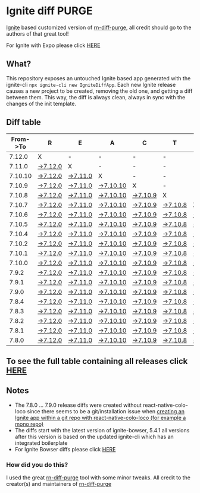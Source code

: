 # Ignite diff PURGE

[Ignite](https://github.com/infinitered/ignite) based customized version of [rn-diff-purge](https://github.com/react-native-community/rn-diff-purge/), all credit should go to the authors of that great tool!

For Ignite with Expo please click [HERE](https://github.com/nirre7/ignite-expo-diff-purge)

## What?

This repository exposes an untouched Ignite based app generated with the ignite-cli
`npx ignite-cli new IgniteDiffApp`. Each new Ignite release causes a new project to be created, removing the old one, and getting a diff between them. This way, the diff is always clean, always in sync with the changes of the init template.

## Diff table

| From->To | R                                                                                               | E                                                                                               | A                                                                                                | C                                                                                              | T                                                                                              |                                                                                                | N                                                                                              | A                                                                                              | T                                                                                              | I                                                                                              | V                                                                                              | E                                                                                             |                                                                                             |                                                                                             |                                                                                             |                                                                                             |                                                                                             |                                                                                             |                                                                                             |     |
| -------- | ----------------------------------------------------------------------------------------------- | ----------------------------------------------------------------------------------------------- | ------------------------------------------------------------------------------------------------ | ---------------------------------------------------------------------------------------------- | ---------------------------------------------------------------------------------------------- | ---------------------------------------------------------------------------------------------- | ---------------------------------------------------------------------------------------------- | ---------------------------------------------------------------------------------------------- | ---------------------------------------------------------------------------------------------- | ---------------------------------------------------------------------------------------------- | ---------------------------------------------------------------------------------------------- | --------------------------------------------------------------------------------------------- | ------------------------------------------------------------------------------------------- | ------------------------------------------------------------------------------------------- | ------------------------------------------------------------------------------------------- | ------------------------------------------------------------------------------------------- | ------------------------------------------------------------------------------------------- | ------------------------------------------------------------------------------------------- | ------------------------------------------------------------------------------------------- | --- |
| 7.12.0   | X                                                                                               | -                                                                                               | -                                                                                                | -                                                                                              | -                                                                                              | -                                                                                              | -                                                                                              | -                                                                                              | -                                                                                              | -                                                                                              | -                                                                                              | -                                                                                             | -                                                                                           | -                                                                                           | -                                                                                           | -                                                                                           | -                                                                                           | -                                                                                           | -                                                                                           | -   |
| 7.11.0   | [->7.12.0](https://github.com/nirre7/ignite-diff-purge/compare/release/7.11.0..release/7.12.0)  | X                                                                                               | -                                                                                                | -                                                                                              | -                                                                                              | -                                                                                              | -                                                                                              | -                                                                                              | -                                                                                              | -                                                                                              | -                                                                                              | -                                                                                             | -                                                                                           | -                                                                                           | -                                                                                           | -                                                                                           | -                                                                                           | -                                                                                           | -                                                                                           | -   |
| 7.10.10  | [->7.12.0](https://github.com/nirre7/ignite-diff-purge/compare/release/7.10.10..release/7.12.0) | [->7.11.0](https://github.com/nirre7/ignite-diff-purge/compare/release/7.10.10..release/7.11.0) | X                                                                                                | -                                                                                              | -                                                                                              | -                                                                                              | -                                                                                              | -                                                                                              | -                                                                                              | -                                                                                              | -                                                                                              | -                                                                                             | -                                                                                           | -                                                                                           | -                                                                                           | -                                                                                           | -                                                                                           | -                                                                                           | -                                                                                           | -   |
| 7.10.9   | [->7.12.0](https://github.com/nirre7/ignite-diff-purge/compare/release/7.10.9..release/7.12.0)  | [->7.11.0](https://github.com/nirre7/ignite-diff-purge/compare/release/7.10.9..release/7.11.0)  | [->7.10.10](https://github.com/nirre7/ignite-diff-purge/compare/release/7.10.9..release/7.10.10) | X                                                                                              | -                                                                                              | -                                                                                              | -                                                                                              | -                                                                                              | -                                                                                              | -                                                                                              | -                                                                                              | -                                                                                             | -                                                                                           | -                                                                                           | -                                                                                           | -                                                                                           | -                                                                                           | -                                                                                           | -                                                                                           | -   |
| 7.10.8   | [->7.12.0](https://github.com/nirre7/ignite-diff-purge/compare/release/7.10.8..release/7.12.0)  | [->7.11.0](https://github.com/nirre7/ignite-diff-purge/compare/release/7.10.8..release/7.11.0)  | [->7.10.10](https://github.com/nirre7/ignite-diff-purge/compare/release/7.10.8..release/7.10.10) | [->7.10.9](https://github.com/nirre7/ignite-diff-purge/compare/release/7.10.8..release/7.10.9) | X                                                                                              | -                                                                                              | -                                                                                              | -                                                                                              | -                                                                                              | -                                                                                              | -                                                                                              | -                                                                                             | -                                                                                           | -                                                                                           | -                                                                                           | -                                                                                           | -                                                                                           | -                                                                                           | -                                                                                           | -   |
| 7.10.7   | [->7.12.0](https://github.com/nirre7/ignite-diff-purge/compare/release/7.10.7..release/7.12.0)  | [->7.11.0](https://github.com/nirre7/ignite-diff-purge/compare/release/7.10.7..release/7.11.0)  | [->7.10.10](https://github.com/nirre7/ignite-diff-purge/compare/release/7.10.7..release/7.10.10) | [->7.10.9](https://github.com/nirre7/ignite-diff-purge/compare/release/7.10.7..release/7.10.9) | [->7.10.8](https://github.com/nirre7/ignite-diff-purge/compare/release/7.10.7..release/7.10.8) | X                                                                                              | -                                                                                              | -                                                                                              | -                                                                                              | -                                                                                              | -                                                                                              | -                                                                                             | -                                                                                           | -                                                                                           | -                                                                                           | -                                                                                           | -                                                                                           | -                                                                                           | -                                                                                           | -   |
| 7.10.6   | [->7.12.0](https://github.com/nirre7/ignite-diff-purge/compare/release/7.10.6..release/7.12.0)  | [->7.11.0](https://github.com/nirre7/ignite-diff-purge/compare/release/7.10.6..release/7.11.0)  | [->7.10.10](https://github.com/nirre7/ignite-diff-purge/compare/release/7.10.6..release/7.10.10) | [->7.10.9](https://github.com/nirre7/ignite-diff-purge/compare/release/7.10.6..release/7.10.9) | [->7.10.8](https://github.com/nirre7/ignite-diff-purge/compare/release/7.10.6..release/7.10.8) | [->7.10.7](https://github.com/nirre7/ignite-diff-purge/compare/release/7.10.6..release/7.10.7) | X                                                                                              | -                                                                                              | -                                                                                              | -                                                                                              | -                                                                                              | -                                                                                             | -                                                                                           | -                                                                                           | -                                                                                           | -                                                                                           | -                                                                                           | -                                                                                           | -                                                                                           | -   |
| 7.10.5   | [->7.12.0](https://github.com/nirre7/ignite-diff-purge/compare/release/7.10.5..release/7.12.0)  | [->7.11.0](https://github.com/nirre7/ignite-diff-purge/compare/release/7.10.5..release/7.11.0)  | [->7.10.10](https://github.com/nirre7/ignite-diff-purge/compare/release/7.10.5..release/7.10.10) | [->7.10.9](https://github.com/nirre7/ignite-diff-purge/compare/release/7.10.5..release/7.10.9) | [->7.10.8](https://github.com/nirre7/ignite-diff-purge/compare/release/7.10.5..release/7.10.8) | [->7.10.7](https://github.com/nirre7/ignite-diff-purge/compare/release/7.10.5..release/7.10.7) | [->7.10.6](https://github.com/nirre7/ignite-diff-purge/compare/release/7.10.5..release/7.10.6) | X                                                                                              | -                                                                                              | -                                                                                              | -                                                                                              | -                                                                                             | -                                                                                           | -                                                                                           | -                                                                                           | -                                                                                           | -                                                                                           | -                                                                                           | -                                                                                           | -   |
| 7.10.4   | [->7.12.0](https://github.com/nirre7/ignite-diff-purge/compare/release/7.10.4..release/7.12.0)  | [->7.11.0](https://github.com/nirre7/ignite-diff-purge/compare/release/7.10.4..release/7.11.0)  | [->7.10.10](https://github.com/nirre7/ignite-diff-purge/compare/release/7.10.4..release/7.10.10) | [->7.10.9](https://github.com/nirre7/ignite-diff-purge/compare/release/7.10.4..release/7.10.9) | [->7.10.8](https://github.com/nirre7/ignite-diff-purge/compare/release/7.10.4..release/7.10.8) | [->7.10.7](https://github.com/nirre7/ignite-diff-purge/compare/release/7.10.4..release/7.10.7) | [->7.10.6](https://github.com/nirre7/ignite-diff-purge/compare/release/7.10.4..release/7.10.6) | [->7.10.5](https://github.com/nirre7/ignite-diff-purge/compare/release/7.10.4..release/7.10.5) | X                                                                                              | -                                                                                              | -                                                                                              | -                                                                                             | -                                                                                           | -                                                                                           | -                                                                                           | -                                                                                           | -                                                                                           | -                                                                                           | -                                                                                           | -   |
| 7.10.2   | [->7.12.0](https://github.com/nirre7/ignite-diff-purge/compare/release/7.10.2..release/7.12.0)  | [->7.11.0](https://github.com/nirre7/ignite-diff-purge/compare/release/7.10.2..release/7.11.0)  | [->7.10.10](https://github.com/nirre7/ignite-diff-purge/compare/release/7.10.2..release/7.10.10) | [->7.10.9](https://github.com/nirre7/ignite-diff-purge/compare/release/7.10.2..release/7.10.9) | [->7.10.8](https://github.com/nirre7/ignite-diff-purge/compare/release/7.10.2..release/7.10.8) | [->7.10.7](https://github.com/nirre7/ignite-diff-purge/compare/release/7.10.2..release/7.10.7) | [->7.10.6](https://github.com/nirre7/ignite-diff-purge/compare/release/7.10.2..release/7.10.6) | [->7.10.5](https://github.com/nirre7/ignite-diff-purge/compare/release/7.10.2..release/7.10.5) | [->7.10.4](https://github.com/nirre7/ignite-diff-purge/compare/release/7.10.2..release/7.10.4) | X                                                                                              | -                                                                                              | -                                                                                             | -                                                                                           | -                                                                                           | -                                                                                           | -                                                                                           | -                                                                                           | -                                                                                           | -                                                                                           | -   |
| 7.10.1   | [->7.12.0](https://github.com/nirre7/ignite-diff-purge/compare/release/7.10.1..release/7.12.0)  | [->7.11.0](https://github.com/nirre7/ignite-diff-purge/compare/release/7.10.1..release/7.11.0)  | [->7.10.10](https://github.com/nirre7/ignite-diff-purge/compare/release/7.10.1..release/7.10.10) | [->7.10.9](https://github.com/nirre7/ignite-diff-purge/compare/release/7.10.1..release/7.10.9) | [->7.10.8](https://github.com/nirre7/ignite-diff-purge/compare/release/7.10.1..release/7.10.8) | [->7.10.7](https://github.com/nirre7/ignite-diff-purge/compare/release/7.10.1..release/7.10.7) | [->7.10.6](https://github.com/nirre7/ignite-diff-purge/compare/release/7.10.1..release/7.10.6) | [->7.10.5](https://github.com/nirre7/ignite-diff-purge/compare/release/7.10.1..release/7.10.5) | [->7.10.4](https://github.com/nirre7/ignite-diff-purge/compare/release/7.10.1..release/7.10.4) | [->7.10.2](https://github.com/nirre7/ignite-diff-purge/compare/release/7.10.1..release/7.10.2) | X                                                                                              | -                                                                                             | -                                                                                           | -                                                                                           | -                                                                                           | -                                                                                           | -                                                                                           | -                                                                                           | -                                                                                           | -   |
| 7.10.0   | [->7.12.0](https://github.com/nirre7/ignite-diff-purge/compare/release/7.10.0..release/7.12.0)  | [->7.11.0](https://github.com/nirre7/ignite-diff-purge/compare/release/7.10.0..release/7.11.0)  | [->7.10.10](https://github.com/nirre7/ignite-diff-purge/compare/release/7.10.0..release/7.10.10) | [->7.10.9](https://github.com/nirre7/ignite-diff-purge/compare/release/7.10.0..release/7.10.9) | [->7.10.8](https://github.com/nirre7/ignite-diff-purge/compare/release/7.10.0..release/7.10.8) | [->7.10.7](https://github.com/nirre7/ignite-diff-purge/compare/release/7.10.0..release/7.10.7) | [->7.10.6](https://github.com/nirre7/ignite-diff-purge/compare/release/7.10.0..release/7.10.6) | [->7.10.5](https://github.com/nirre7/ignite-diff-purge/compare/release/7.10.0..release/7.10.5) | [->7.10.4](https://github.com/nirre7/ignite-diff-purge/compare/release/7.10.0..release/7.10.4) | [->7.10.2](https://github.com/nirre7/ignite-diff-purge/compare/release/7.10.0..release/7.10.2) | [->7.10.1](https://github.com/nirre7/ignite-diff-purge/compare/release/7.10.0..release/7.10.1) | X                                                                                             | -                                                                                           | -                                                                                           | -                                                                                           | -                                                                                           | -                                                                                           | -                                                                                           | -                                                                                           | -   |
| 7.9.2    | [->7.12.0](https://github.com/nirre7/ignite-diff-purge/compare/release/7.9.2..release/7.12.0)   | [->7.11.0](https://github.com/nirre7/ignite-diff-purge/compare/release/7.9.2..release/7.11.0)   | [->7.10.10](https://github.com/nirre7/ignite-diff-purge/compare/release/7.9.2..release/7.10.10)  | [->7.10.9](https://github.com/nirre7/ignite-diff-purge/compare/release/7.9.2..release/7.10.9)  | [->7.10.8](https://github.com/nirre7/ignite-diff-purge/compare/release/7.9.2..release/7.10.8)  | [->7.10.7](https://github.com/nirre7/ignite-diff-purge/compare/release/7.9.2..release/7.10.7)  | [->7.10.6](https://github.com/nirre7/ignite-diff-purge/compare/release/7.9.2..release/7.10.6)  | [->7.10.5](https://github.com/nirre7/ignite-diff-purge/compare/release/7.9.2..release/7.10.5)  | [->7.10.4](https://github.com/nirre7/ignite-diff-purge/compare/release/7.9.2..release/7.10.4)  | [->7.10.2](https://github.com/nirre7/ignite-diff-purge/compare/release/7.9.2..release/7.10.2)  | [->7.10.1](https://github.com/nirre7/ignite-diff-purge/compare/release/7.9.2..release/7.10.1)  | [->7.10.0](https://github.com/nirre7/ignite-diff-purge/compare/release/7.9.2..release/7.10.0) | X                                                                                           | -                                                                                           | -                                                                                           | -                                                                                           | -                                                                                           | -                                                                                           | -                                                                                           | -   |
| 7.9.1    | [->7.12.0](https://github.com/nirre7/ignite-diff-purge/compare/release/7.9.1..release/7.12.0)   | [->7.11.0](https://github.com/nirre7/ignite-diff-purge/compare/release/7.9.1..release/7.11.0)   | [->7.10.10](https://github.com/nirre7/ignite-diff-purge/compare/release/7.9.1..release/7.10.10)  | [->7.10.9](https://github.com/nirre7/ignite-diff-purge/compare/release/7.9.1..release/7.10.9)  | [->7.10.8](https://github.com/nirre7/ignite-diff-purge/compare/release/7.9.1..release/7.10.8)  | [->7.10.7](https://github.com/nirre7/ignite-diff-purge/compare/release/7.9.1..release/7.10.7)  | [->7.10.6](https://github.com/nirre7/ignite-diff-purge/compare/release/7.9.1..release/7.10.6)  | [->7.10.5](https://github.com/nirre7/ignite-diff-purge/compare/release/7.9.1..release/7.10.5)  | [->7.10.4](https://github.com/nirre7/ignite-diff-purge/compare/release/7.9.1..release/7.10.4)  | [->7.10.2](https://github.com/nirre7/ignite-diff-purge/compare/release/7.9.1..release/7.10.2)  | [->7.10.1](https://github.com/nirre7/ignite-diff-purge/compare/release/7.9.1..release/7.10.1)  | [->7.10.0](https://github.com/nirre7/ignite-diff-purge/compare/release/7.9.1..release/7.10.0) | [->7.9.2](https://github.com/nirre7/ignite-diff-purge/compare/release/7.9.1..release/7.9.2) | X                                                                                           | -                                                                                           | -                                                                                           | -                                                                                           | -                                                                                           | -                                                                                           | -   |
| 7.9.0    | [->7.12.0](https://github.com/nirre7/ignite-diff-purge/compare/release/7.9.0..release/7.12.0)   | [->7.11.0](https://github.com/nirre7/ignite-diff-purge/compare/release/7.9.0..release/7.11.0)   | [->7.10.10](https://github.com/nirre7/ignite-diff-purge/compare/release/7.9.0..release/7.10.10)  | [->7.10.9](https://github.com/nirre7/ignite-diff-purge/compare/release/7.9.0..release/7.10.9)  | [->7.10.8](https://github.com/nirre7/ignite-diff-purge/compare/release/7.9.0..release/7.10.8)  | [->7.10.7](https://github.com/nirre7/ignite-diff-purge/compare/release/7.9.0..release/7.10.7)  | [->7.10.6](https://github.com/nirre7/ignite-diff-purge/compare/release/7.9.0..release/7.10.6)  | [->7.10.5](https://github.com/nirre7/ignite-diff-purge/compare/release/7.9.0..release/7.10.5)  | [->7.10.4](https://github.com/nirre7/ignite-diff-purge/compare/release/7.9.0..release/7.10.4)  | [->7.10.2](https://github.com/nirre7/ignite-diff-purge/compare/release/7.9.0..release/7.10.2)  | [->7.10.1](https://github.com/nirre7/ignite-diff-purge/compare/release/7.9.0..release/7.10.1)  | [->7.10.0](https://github.com/nirre7/ignite-diff-purge/compare/release/7.9.0..release/7.10.0) | [->7.9.2](https://github.com/nirre7/ignite-diff-purge/compare/release/7.9.0..release/7.9.2) | [->7.9.1](https://github.com/nirre7/ignite-diff-purge/compare/release/7.9.0..release/7.9.1) | X                                                                                           | -                                                                                           | -                                                                                           | -                                                                                           | -                                                                                           | -   |
| 7.8.4    | [->7.12.0](https://github.com/nirre7/ignite-diff-purge/compare/release/7.8.4..release/7.12.0)   | [->7.11.0](https://github.com/nirre7/ignite-diff-purge/compare/release/7.8.4..release/7.11.0)   | [->7.10.10](https://github.com/nirre7/ignite-diff-purge/compare/release/7.8.4..release/7.10.10)  | [->7.10.9](https://github.com/nirre7/ignite-diff-purge/compare/release/7.8.4..release/7.10.9)  | [->7.10.8](https://github.com/nirre7/ignite-diff-purge/compare/release/7.8.4..release/7.10.8)  | [->7.10.7](https://github.com/nirre7/ignite-diff-purge/compare/release/7.8.4..release/7.10.7)  | [->7.10.6](https://github.com/nirre7/ignite-diff-purge/compare/release/7.8.4..release/7.10.6)  | [->7.10.5](https://github.com/nirre7/ignite-diff-purge/compare/release/7.8.4..release/7.10.5)  | [->7.10.4](https://github.com/nirre7/ignite-diff-purge/compare/release/7.8.4..release/7.10.4)  | [->7.10.2](https://github.com/nirre7/ignite-diff-purge/compare/release/7.8.4..release/7.10.2)  | [->7.10.1](https://github.com/nirre7/ignite-diff-purge/compare/release/7.8.4..release/7.10.1)  | [->7.10.0](https://github.com/nirre7/ignite-diff-purge/compare/release/7.8.4..release/7.10.0) | [->7.9.2](https://github.com/nirre7/ignite-diff-purge/compare/release/7.8.4..release/7.9.2) | [->7.9.1](https://github.com/nirre7/ignite-diff-purge/compare/release/7.8.4..release/7.9.1) | [->7.9.0](https://github.com/nirre7/ignite-diff-purge/compare/release/7.8.4..release/7.9.0) | X                                                                                           | -                                                                                           | -                                                                                           | -                                                                                           | -   |
| 7.8.3    | [->7.12.0](https://github.com/nirre7/ignite-diff-purge/compare/release/7.8.3..release/7.12.0)   | [->7.11.0](https://github.com/nirre7/ignite-diff-purge/compare/release/7.8.3..release/7.11.0)   | [->7.10.10](https://github.com/nirre7/ignite-diff-purge/compare/release/7.8.3..release/7.10.10)  | [->7.10.9](https://github.com/nirre7/ignite-diff-purge/compare/release/7.8.3..release/7.10.9)  | [->7.10.8](https://github.com/nirre7/ignite-diff-purge/compare/release/7.8.3..release/7.10.8)  | [->7.10.7](https://github.com/nirre7/ignite-diff-purge/compare/release/7.8.3..release/7.10.7)  | [->7.10.6](https://github.com/nirre7/ignite-diff-purge/compare/release/7.8.3..release/7.10.6)  | [->7.10.5](https://github.com/nirre7/ignite-diff-purge/compare/release/7.8.3..release/7.10.5)  | [->7.10.4](https://github.com/nirre7/ignite-diff-purge/compare/release/7.8.3..release/7.10.4)  | [->7.10.2](https://github.com/nirre7/ignite-diff-purge/compare/release/7.8.3..release/7.10.2)  | [->7.10.1](https://github.com/nirre7/ignite-diff-purge/compare/release/7.8.3..release/7.10.1)  | [->7.10.0](https://github.com/nirre7/ignite-diff-purge/compare/release/7.8.3..release/7.10.0) | [->7.9.2](https://github.com/nirre7/ignite-diff-purge/compare/release/7.8.3..release/7.9.2) | [->7.9.1](https://github.com/nirre7/ignite-diff-purge/compare/release/7.8.3..release/7.9.1) | [->7.9.0](https://github.com/nirre7/ignite-diff-purge/compare/release/7.8.3..release/7.9.0) | [->7.8.4](https://github.com/nirre7/ignite-diff-purge/compare/release/7.8.3..release/7.8.4) | X                                                                                           | -                                                                                           | -                                                                                           | -   |
| 7.8.2    | [->7.12.0](https://github.com/nirre7/ignite-diff-purge/compare/release/7.8.2..release/7.12.0)   | [->7.11.0](https://github.com/nirre7/ignite-diff-purge/compare/release/7.8.2..release/7.11.0)   | [->7.10.10](https://github.com/nirre7/ignite-diff-purge/compare/release/7.8.2..release/7.10.10)  | [->7.10.9](https://github.com/nirre7/ignite-diff-purge/compare/release/7.8.2..release/7.10.9)  | [->7.10.8](https://github.com/nirre7/ignite-diff-purge/compare/release/7.8.2..release/7.10.8)  | [->7.10.7](https://github.com/nirre7/ignite-diff-purge/compare/release/7.8.2..release/7.10.7)  | [->7.10.6](https://github.com/nirre7/ignite-diff-purge/compare/release/7.8.2..release/7.10.6)  | [->7.10.5](https://github.com/nirre7/ignite-diff-purge/compare/release/7.8.2..release/7.10.5)  | [->7.10.4](https://github.com/nirre7/ignite-diff-purge/compare/release/7.8.2..release/7.10.4)  | [->7.10.2](https://github.com/nirre7/ignite-diff-purge/compare/release/7.8.2..release/7.10.2)  | [->7.10.1](https://github.com/nirre7/ignite-diff-purge/compare/release/7.8.2..release/7.10.1)  | [->7.10.0](https://github.com/nirre7/ignite-diff-purge/compare/release/7.8.2..release/7.10.0) | [->7.9.2](https://github.com/nirre7/ignite-diff-purge/compare/release/7.8.2..release/7.9.2) | [->7.9.1](https://github.com/nirre7/ignite-diff-purge/compare/release/7.8.2..release/7.9.1) | [->7.9.0](https://github.com/nirre7/ignite-diff-purge/compare/release/7.8.2..release/7.9.0) | [->7.8.4](https://github.com/nirre7/ignite-diff-purge/compare/release/7.8.2..release/7.8.4) | [->7.8.3](https://github.com/nirre7/ignite-diff-purge/compare/release/7.8.2..release/7.8.3) | X                                                                                           | -                                                                                           | -   |
| 7.8.1    | [->7.12.0](https://github.com/nirre7/ignite-diff-purge/compare/release/7.8.1..release/7.12.0)   | [->7.11.0](https://github.com/nirre7/ignite-diff-purge/compare/release/7.8.1..release/7.11.0)   | [->7.10.10](https://github.com/nirre7/ignite-diff-purge/compare/release/7.8.1..release/7.10.10)  | [->7.10.9](https://github.com/nirre7/ignite-diff-purge/compare/release/7.8.1..release/7.10.9)  | [->7.10.8](https://github.com/nirre7/ignite-diff-purge/compare/release/7.8.1..release/7.10.8)  | [->7.10.7](https://github.com/nirre7/ignite-diff-purge/compare/release/7.8.1..release/7.10.7)  | [->7.10.6](https://github.com/nirre7/ignite-diff-purge/compare/release/7.8.1..release/7.10.6)  | [->7.10.5](https://github.com/nirre7/ignite-diff-purge/compare/release/7.8.1..release/7.10.5)  | [->7.10.4](https://github.com/nirre7/ignite-diff-purge/compare/release/7.8.1..release/7.10.4)  | [->7.10.2](https://github.com/nirre7/ignite-diff-purge/compare/release/7.8.1..release/7.10.2)  | [->7.10.1](https://github.com/nirre7/ignite-diff-purge/compare/release/7.8.1..release/7.10.1)  | [->7.10.0](https://github.com/nirre7/ignite-diff-purge/compare/release/7.8.1..release/7.10.0) | [->7.9.2](https://github.com/nirre7/ignite-diff-purge/compare/release/7.8.1..release/7.9.2) | [->7.9.1](https://github.com/nirre7/ignite-diff-purge/compare/release/7.8.1..release/7.9.1) | [->7.9.0](https://github.com/nirre7/ignite-diff-purge/compare/release/7.8.1..release/7.9.0) | [->7.8.4](https://github.com/nirre7/ignite-diff-purge/compare/release/7.8.1..release/7.8.4) | [->7.8.3](https://github.com/nirre7/ignite-diff-purge/compare/release/7.8.1..release/7.8.3) | [->7.8.2](https://github.com/nirre7/ignite-diff-purge/compare/release/7.8.1..release/7.8.2) | X                                                                                           | -   |
| 7.8.0    | [->7.12.0](https://github.com/nirre7/ignite-diff-purge/compare/release/7.8.0..release/7.12.0)   | [->7.11.0](https://github.com/nirre7/ignite-diff-purge/compare/release/7.8.0..release/7.11.0)   | [->7.10.10](https://github.com/nirre7/ignite-diff-purge/compare/release/7.8.0..release/7.10.10)  | [->7.10.9](https://github.com/nirre7/ignite-diff-purge/compare/release/7.8.0..release/7.10.9)  | [->7.10.8](https://github.com/nirre7/ignite-diff-purge/compare/release/7.8.0..release/7.10.8)  | [->7.10.7](https://github.com/nirre7/ignite-diff-purge/compare/release/7.8.0..release/7.10.7)  | [->7.10.6](https://github.com/nirre7/ignite-diff-purge/compare/release/7.8.0..release/7.10.6)  | [->7.10.5](https://github.com/nirre7/ignite-diff-purge/compare/release/7.8.0..release/7.10.5)  | [->7.10.4](https://github.com/nirre7/ignite-diff-purge/compare/release/7.8.0..release/7.10.4)  | [->7.10.2](https://github.com/nirre7/ignite-diff-purge/compare/release/7.8.0..release/7.10.2)  | [->7.10.1](https://github.com/nirre7/ignite-diff-purge/compare/release/7.8.0..release/7.10.1)  | [->7.10.0](https://github.com/nirre7/ignite-diff-purge/compare/release/7.8.0..release/7.10.0) | [->7.9.2](https://github.com/nirre7/ignite-diff-purge/compare/release/7.8.0..release/7.9.2) | [->7.9.1](https://github.com/nirre7/ignite-diff-purge/compare/release/7.8.0..release/7.9.1) | [->7.9.0](https://github.com/nirre7/ignite-diff-purge/compare/release/7.8.0..release/7.9.0) | [->7.8.4](https://github.com/nirre7/ignite-diff-purge/compare/release/7.8.0..release/7.8.4) | [->7.8.3](https://github.com/nirre7/ignite-diff-purge/compare/release/7.8.0..release/7.8.3) | [->7.8.2](https://github.com/nirre7/ignite-diff-purge/compare/release/7.8.0..release/7.8.2) | [->7.8.1](https://github.com/nirre7/ignite-diff-purge/compare/release/7.8.0..release/7.8.1) | X   |

## To see the full table containing all releases click [HERE](https://nirre7.github.io/ignite-diff-purge/)

## Notes
- The 7.8.0 ... 7.9.0 release diffs were created without react-native-colo-loco since there seems to be a git/installation issue when [creating an Ignite app within a git repo with react-native-colo-loco (for example a mono repo)](https://github.com/infinitered/ignite/issues/1845) 
- The diffs start with the latest version of ignite-bowser, 5.4.1 all versions after this version is based on the updated ignite-cli which has an integrated boilerplate
- For Ignite Bowser diffs please click [HERE](https://github.com/nirre7/ignite-bowser-diff-purge)

### How did you do this?

I used the great [rn-diff-purge](https://github.com/react-native-community/rn-diff-purge/) tool with some minor tweaks.
All credit to the creator(s) and maintainers of [rn-diff-purge](https://github.com/react-native-community/rn-diff-purge/)

